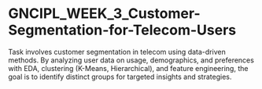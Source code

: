 # GNCIPL_WEEK_3_Customer-Segmentation-for-Telecom-Users
Task involves customer segmentation in telecom using data-driven methods. By analyzing user data on usage, demographics, and preferences with EDA, clustering (K-Means, Hierarchical), and feature engineering, the goal is to identify distinct groups for targeted insights and strategies.
